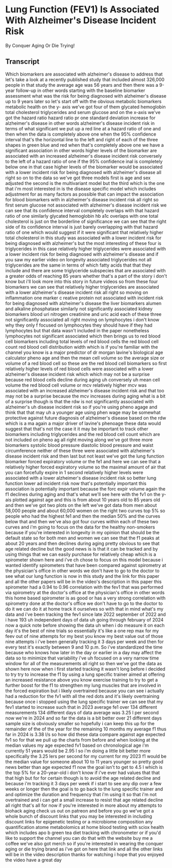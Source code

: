 # Lung Function (FEV1) Is Associated With Alzheimer's Disease Incident Risk

By Conquer Aging Or Die Trying! 


## Transcript

Which biomarkers are associated with alzheimer's disease to address that let's take a look at a recently published study that included almost 326,000 people in that study the average age was 56 years and then there was a 9-year follow-up in other words starting with the baseline biomarker assessment what was the risk for being diagnosed with alzheimer's disease up to 9 years later so let's start off with the obvious metabolic biomarkers metabolic health on the y- axis we've got four of them glycated hemoglobin total cholesterol triglycerides and serum glucose and on the x-axis we've got the hazard ratio hazard ratio pr one standard deviation increase for alzheimer's disease in other words alzheimer's disease incident risk in terms of what significant we put up a red line at a hazard ratio of one and then when the data is completely above one when the 95% confidence interval that's the horizontal line to the left and right of each of the three shapes in green blue and red when that's completely above one we have a significant association in other words higher levels of the biomarker are associated with an increased alzheimer's disease incident risk conversely to the left of a hazard ratio of one if the 95% confidence inal is completely below one in that case higher levels of the biomarker would be associated with a lower incident risk for being diagnosed with alzheimer's disease all right so on to the data so we've got three models first is age and sex adjusted the second is the multivariant model but the third which is the one that i'm most interested in is the disease specific model which includes adjustment for as many factors as possible that can impact the association for blood biomarkers with in alzheimer's disease incident risk all right so first serum glucose not associated with alzheimer's disease incident risk we can see that its confidence interval completely overlaps with that hazard ratio of one similarly glycated hemoglobin hb a1c overlaps with one total cholesterol is just on the borderline of significance we can see that the right side of its confidence interval is just barely overlapping with that hazard ratio of one which would suggest if it were significant that relatively higher total cholesterol in this study was associated with a lower incident risk for being diagnosed with alzheimer's but the most interesting of these four is triglycerides in this case relatively higher triglycerides were associated with a lower incident risk for being diagnosed with alzheimer's disease and if you saw my earlier video on longevity associated triglycerides not all triglycerides are the same in terms of which fatty acids that that they include and there are some triglyceride subspecies that are associated with a greater odds of reaching 85 years whether that's a part of the story i don't know but i'll look more into this story in future videos so from these four biomarkers we can see that relatively higher triglycerides are associated with a lower alzheimer's disease incident risk all right so moving on inflammation one marker c reative protein not associated with incident risk for being diagnosed with alzheimer's disease the liver biomarkers alumen and alkaline phosphatase similarly not significantly associated kidney biomarkers blood uri nitrogen creatinine and uric acid each of these three not significantly associated all right moving on lymphocytes i don't know why they only f focused on lymphocytes they should have if they had lymphocytes but that data wasn't included in the paper nonetheless lymphocytes not significant associated which then brings us to red blood cell biomarkers including total levels of red blood cells the red blood cell count red blood cell distribution width which is if you're familiar with the channel you know is a major predictor of dr morgan lavine's biological age calculator pheno age and then the mean cell volume so the average size or volume of a red blood cell so these are the red blood cell biomarkers so first relatively higher levels of red blood cells were associated with a lower alzheimer's disease incident risk which which may not be a surprise because red blood cells decline during aging uh conversely uh mean cell volume the red blood cell volume or mcv relatively higher mcv was associated with an increased alzheimer's disease incident risk and that too may not be a surprise because the mcv increases during aging what is a bit of a surprise though is that the rdw is not significantly associated with alzheimer's uh disease incident risk so if you're using pheno agage and think that that may uh a younger age using phen wage may be somewhat protective against future diagnosis of alzheimer's disease based on the rdw which is a ma again a major driver of lavine's phenoage these data would suggest that that's not the case it it may be important to track other biomarkers including triglycerides and the red blood cell count which are not included on pheno ag all right moving along we've got three more biomarkers systolic blood pressure diastolic blood pressure and waist circumference neither of these three were associated with alzheimer's disease incident risk and then last but not least we've got the lung function biomarker forced expiratory volume or the fe1 and here we can see that a relatively higher forced expiratory volume so the maximal amount of air that you can forcefully expire in 1 second relatively higher levels were associated with a lower alzheimer's disease incident risk so better lung function lower ad incident risk now that's potentially important this association is potentially important because the forc expir volume again the f1 declines during aging and that's what we'll see here with the fv1 on the y- ais plotted against age and this is from about 10 years old to 85 years old and then we've got two plots on the left we've got data from men about 58,000 people and about 60,000 women on the right two curves top 5% so people who had the highest fe1 and then the median 50% and the curves below that and then we've also got four curves within each of these two curves and i'm going to focus on the data for the healthy non-smokers because if you're interested in longevity in my opinion that should be the default state so for both men and women we can see that the f1 peaks at about 20 years and then declines during aging pretty obvious to see that age related decline but the good news is is that it can be tracked and by using things that we can easily purchase for relatively cheap which is a spirometer shown here and i've ch chose to focus on this model because i wanted identify spirometers that have been compared against spirometry at the physician's office in other words we don't have to go to the doctor to see what our lung function is now in this study and the link for this paper and all the other papers will be in the video's description in this paper this spirometer had a 0.94 to 0.96 correlation with the fev1 that was performed via spirometry at the doctor's office at the physician's office in other words this home based spirometer is as good or has a very strong correlation with spirometry done at the doctor's office we don't have to go to the doctor to do it we can do it at home track it ourselves so with that in mind what's my data and i've been tracking the fev1 since late 2022 september of 2022 and i have 193 uh independent days of data uh going through february of 2024 now a quick note before showing the data uh when i do measure it on each day it's the best of nine trials so essentially it's like a one rep max for my feev out of nine attempts for my best you know my best value out of those nine attempts i i've been generally tracking it 3 days per week and then for every test it's exactly between 9 and 10 p.m. So i've standardized the time because who knows how later in the day or earlier in a day may affect the data so to minimize that variability i've uh focused on a very narrow time window for all of the measurements all right so then we've got the data as shown here now when i first started tracking it wasn't long before i decided to try try to increase the f1 by using a lung specific trainer aimed at offering an increased resistance above you know exercise training to try to get a further boost for the f1 to strengthen my lung muscles that are involved in the forced expiration but i likely overtrained because you can see i actually had a reduction for the fv1 with all the red dots and it's likely overtraining because once i stopped using the lung specific trainer we can see that my fev1 started to increase such that in 2023 average fe1 over 134 different measurements 134 different days of data average was 3.25 l per second now we're in 2024 and so far the data is a bit better over 21 different days sample size is obviously smaller so hopefully i can keep this up for the remainder of the of the year for the remaining 10 months my average f1 thus far in 2024 is 3.38 l/s so how did these data compare against age expected fv1 so for that we pull up the charts from before and when looking at the median values my age expected fv1 based on chronological age i'm currently 51 years would be 2.95 l so i'm doing a little bit better more specifically the 3.25 lers per second for my current for my 2023 f1 would be the median value for someone about 10 to 11 years younger so pretty good news better than age expected f1 now the goal isn't to get to 4.5 l which is the top 5% for a 20-year-old i don't know if i've ever had values that that that high but for for certain though is to avoid the age related decline and because i'm tracking it 3 days per week if i start to see any dip over a few weeks or longer then the goal is to go back to the lung specific trainer and and optimize the duration and frequency that i'm using it so that i'm not overtrained and i can get a small increase to resist that age related decline all right that's all for now if you're interested in more about my attempts to biohack aging check us out on patreon and before you go we've got a whole bunch of discount links that you may be interested in including discount links for epigenetic testing or a microbiome composition any quantification atome metabolomics at home blood testing with sciox health which includes apo b green tea diet tracking with chronometer or if you'd like to support the channel you can do that with the website buy me a coffee we've also got merch so if you're interested in wearing the conquer aging or die trying brand as i've got on here that link and all the other links will be in the video description thanks for watching i hope that you enjoyed the video have a great day
